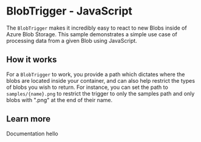# BlobTrigger - JavaScript

The `BlobTrigger` makes it incredibly easy to react to new Blobs inside of Azure Blob Storage. This sample demonstrates a simple use case of processing data from a given Blob using JavaScript.

## How it works

For a `BlobTrigger` to work, you provide a path which dictates where the blobs are located inside your container, and can also help restrict the types of blobs you wish to return. For instance, you can set the path to `samples/{name}.png` to restrict the trigger to only the samples path and only blobs with ".png" at the end of their name.

## Learn more

<TODO> Documentation
hello
